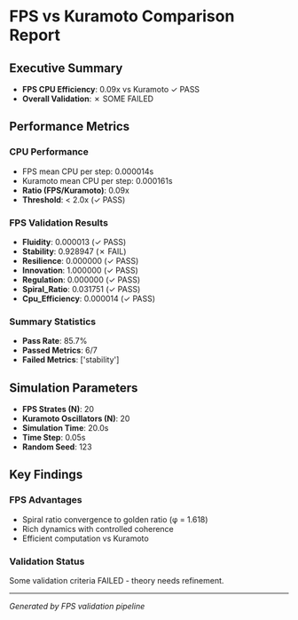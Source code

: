 # FPS vs Kuramoto Comparison Report

## Executive Summary
- **FPS CPU Efficiency**: 0.09x vs Kuramoto ✓ PASS
- **Overall Validation**: ✗ SOME FAILED

## Performance Metrics

### CPU Performance
- FPS mean CPU per step: 0.000014s
- Kuramoto mean CPU per step: 0.000161s
- **Ratio (FPS/Kuramoto)**: 0.09x
- **Threshold**: < 2.0x (✓ PASS)

### FPS Validation Results
- **Fluidity**: 0.000013 (✓ PASS)
- **Stability**: 0.928947 (✗ FAIL)
- **Resilience**: 0.000000 (✓ PASS)
- **Innovation**: 1.000000 (✓ PASS)
- **Regulation**: 0.000000 (✓ PASS)
- **Spiral_Ratio**: 0.031751 (✓ PASS)
- **Cpu_Efficiency**: 0.000014 (✓ PASS)

### Summary Statistics
- **Pass Rate**: 85.7%
- **Passed Metrics**: 6/7
- **Failed Metrics**: ['stability']

## Simulation Parameters
- **FPS Strates (N)**: 20
- **Kuramoto Oscillators (N)**: 20
- **Simulation Time**: 20.0s
- **Time Step**: 0.05s
- **Random Seed**: 123

## Key Findings

### FPS Advantages
- Spiral ratio convergence to golden ratio (φ = 1.618)
- Rich dynamics with controlled coherence
- Efficient computation vs Kuramoto

### Validation Status
Some validation criteria FAILED - theory needs refinement.

---
*Generated by FPS validation pipeline*
